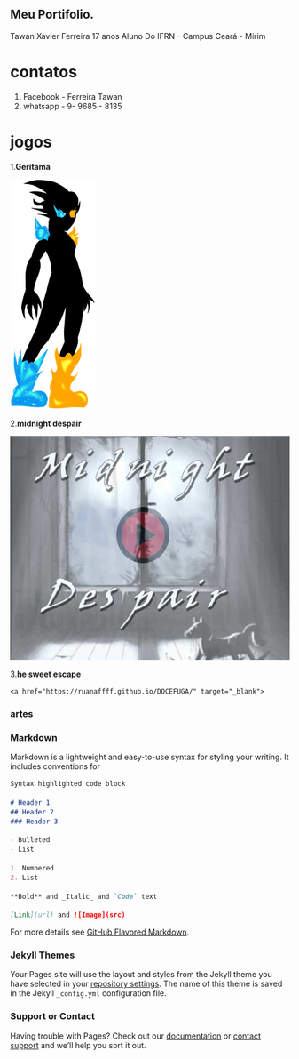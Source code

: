 ## Meu Portifolio.

Tawan Xavier Ferreira 
17 anos
Aluno Do IFRN - Campus Ceará - Mirim 
# contatos 
 1. Facebook - Ferreira Tawan
 2. whatsapp - 9- 9685 - 8135
# jogos
 
 1.**Geritama**
 
   <a href="https://tawanferreira10.github.io/geritama/" target="_blank"> ![Geritama](personagem1-sheet2.png) </a>

2.**midnight despair**
   
  <a href="Scarlleon.github.io/MidnightDespair/" target="_blank"> ![midnight despair](MDS.png) </a>
   
 3.**he sweet escape**
 
    <a href="https://ruanaffff.github.io/DOCEFUGA/" target="_blank">

### artes

### Markdown

Markdown is a lightweight and easy-to-use syntax for styling your writing. It includes conventions for

```markdown
Syntax highlighted code block

# Header 1
## Header 2
### Header 3

- Bulleted
- List

1. Numbered
2. List

**Bold** and _Italic_ and `Code` text

[Link](url) and ![Image](src)
```

For more details see [GitHub Flavored Markdown](https://guides.github.com/features/mastering-markdown/).

### Jekyll Themes

Your Pages site will use the layout and styles from the Jekyll theme you have selected in your [repository settings](https://github.com/tawanferreira10/tawanferreira10.github.io/settings). The name of this theme is saved in the Jekyll `_config.yml` configuration file.

### Support or Contact

Having trouble with Pages? Check out our [documentation](https://help.github.com/categories/github-pages-basics/) or [contact support](https://github.com/contact) and we’ll help you sort it out.
